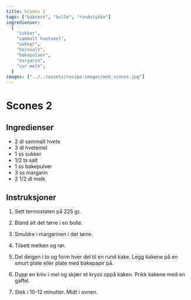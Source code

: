 ```yaml
---
title: Scones 2
tags: ["bakverk", "bolle", "rundstykke"]
ingredienser:
  [
    "sukker",
    "sammalt hvetemel",
    "sukker",
    "hornsalt",
    "bakepulver",
    "margarin",
    "sur melk",
  ]
images: ["../../assets/recipe-images/web_scones.jpg"]
---
```


# Scones 2

## Ingredienser

- 2 dl sammalt hvete
- 3 dl hvetemel
- 1 ss sukker
- 1/2 ts salt
- 1 ss bakepulver
- 3 ss margarin
- 2 1/2 dl melk

## Instruksjoner

1. Sett termostaten på 225 gr.

2. Bland alt det tørre i en bolle.

3. Smuldre i margarinen i det tørre.

4. Tilsett melken og rør.

5. Del deigen i to og form hver del til en rund kake. Legg kakene på en smurt plate eller plate med bakepapir på.

6. Dypp en kniv i mel og skjær et kryss oppå kaken. Prikk kakene med en gaffel.

7. Stek i 10-12 minutter. Midt i ovnen.
